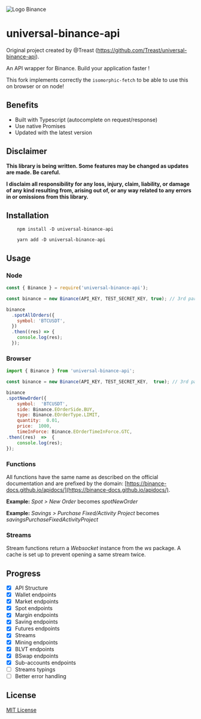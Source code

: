 ![Logo Binance](./docs/logo_binance.png)

# universal-binance-api

Original project created by @Treast (https://github.com/Treast/universal-binance-api).

An API wrapper for Binance. Build your application faster !

This fork implements correctly the `isomorphic-fetch` to be able to use this on browser or on node!

## Benefits

- Built with Typescript (autocomplete on request/response)
- Use native Promises
- Updated with the latest version

## Disclaimer

**This library is being written. Some features may be changed as updates are made. Be careful.**

**I disclaim all responsibility for any loss, injury, claim, liability, or damage of any kind resulting from, arising out of, or any way related to any errors in or omissions from this library.**

## Installation
```
	npm install -D universal-binance-api

	yarn add -D universal-binance-api
```

## Usage

### Node

```js
const { Binance } = require('universal-binance-api');

const binance = new Binance(API_KEY, TEST_SECRET_KEY, true); // 3rd parameter is testMode. Set explicitly to false if you want to use Live API.

binance
  .spotAllOrders({
    symbol: 'BTCUSDT',
  })
  .then((res) => {
    console.log(res);
  });
```

### Browser

```js
import { Binance } from 'universal-binance-api';

const binance = new Binance(API_KEY, TEST_SECRET_KEY,  true); // 3rd parameter is testMode. Set explicitly to false if you want to use Live API.

binance
.spotNewOrder({
	symbol:  'BTCUSDT',
	side: Binance.EOrderSide.BUY,
	type: Binance.EOrderType.LIMIT,
	quantity:  0.01,
	price:  1000,
	timeInForce: Binance.EOrderTimeInForce.GTC,
.then((res)  =>  {
	console.log(res);
});
```

### Functions

All functions have the same name as described on the official documentation and are prefixed by the domain: [https://binance-docs.github.io/apidocs/](https://binance-docs.github.io/apidocs/).

**Example:** _Spot > New Order_ becomes _spotNewOrder_

**Example:** _Savings > Purchase Fixed/Activity Project_ becomes _savingsPurchaseFixedActivityProject_

### Streams

Stream functions return a _Websocket_ instance from the _ws_ package. A cache is set up to prevent opening a same stream twice.

## Progress

- [x] API Structure
- [x] Wallet endpoints
- [x] Market endpoints
- [x] Spot endpoints
- [x] Margin endpoints
- [x] Saving endpoints
- [x] Futures endpoints
- [x] Streams
- [x] Mining endpoints
- [x] BLVT endpoints
- [x] BSwap endpoints
- [x] Sub-accounts endpoints
- [ ] Streams typings
- [ ] Better error handling

## License

[MIT License](LICENSE)
